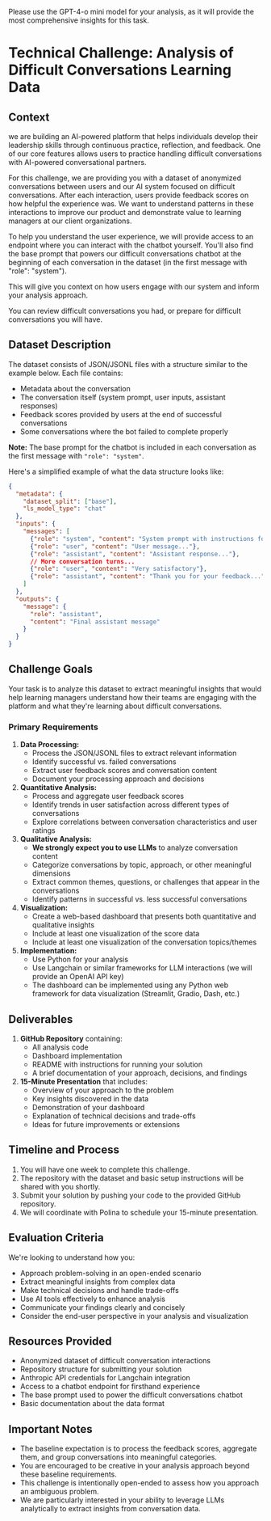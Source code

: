 Please use the GPT-4-o mini model for your analysis, as it will provide the most comprehensive insights for this task.

# Technical Challenge: Analysis of Difficult Conversations Learning Data

## Context

we are building an AI-powered platform that helps individuals develop their leadership skills through continuous practice, reflection, and feedback. One of our core features allows users to practice handling difficult conversations with AI-powered conversational partners.

For this challenge, we are providing you with a dataset of anonymized conversations between users and our AI system focused on difficult conversations. After each interaction, users provide feedback scores on how helpful the experience was. We want to understand patterns in these interactions to improve our product and demonstrate value to learning managers at our client organizations.

To help you understand the user experience, we will provide access to an endpoint where you can interact with the chatbot yourself. You'll also find the base prompt that powers our difficult conversations chatbot at the beginning of each conversation in the dataset (in the first message with "role": "system").

This will give you context on how users engage with our system and inform your analysis approach.

You can review difficult conversations you had, or prepare for difficult conversations you will have. 

## Dataset Description

The dataset consists of JSON/JSONL files with a structure similar to the example below. Each file contains:

- Metadata about the conversation
- The conversation itself (system prompt, user inputs, assistant responses)
- Feedback scores provided by users at the end of successful conversations
- Some conversations where the bot failed to complete properly

**Note:** The base prompt for the chatbot is included in each conversation as the first message with `"role": "system"`.

Here's a simplified example of what the data structure looks like:

```json
{
  "metadata": {
    "dataset_split": ["base"],
    "ls_model_type": "chat"
  },
  "inputs": {
    "messages": [
      {"role": "system", "content": "System prompt with instructions for the AI..."},
      {"role": "user", "content": "User message..."},
      {"role": "assistant", "content": "Assistant response..."},
      // More conversation turns...
      {"role": "user", "content": "Very satisfactory"},
      {"role": "assistant", "content": "Thank you for your feedback..."}
    ]
  },
  "outputs": {
    "message": {
      "role": "assistant",
      "content": "Final assistant message"
    }
  }
}

```

## Challenge Goals

Your task is to analyze this dataset to extract meaningful insights that would help learning managers understand how their teams are engaging with the platform and what they're learning about difficult conversations.

### Primary Requirements

1. **Data Processing:**
    - Process the JSON/JSONL files to extract relevant information
    - Identify successful vs. failed conversations
    - Extract user feedback scores and conversation content
    - Document your processing approach and decisions
2. **Quantitative Analysis:**
    - Process and aggregate user feedback scores
    - Identify trends in user satisfaction across different types of conversations
    - Explore correlations between conversation characteristics and user ratings
3. **Qualitative Analysis:**
    - **We strongly expect you to use LLMs** to analyze conversation content
    - Categorize conversations by topic, approach, or other meaningful dimensions
    - Extract common themes, questions, or challenges that appear in the conversations
    - Identify patterns in successful vs. less successful conversations
4. **Visualization:**
    - Create a web-based dashboard that presents both quantitative and qualitative insights
    - Include at least one visualization of the score data
    - Include at least one visualization of the conversation topics/themes
5. **Implementation:**
    - Use Python for your analysis
    - Use Langchain or similar frameworks for LLM interactions (we will provide an OpenAI API key)
    - The dashboard can be implemented using any Python web framework for data visualization (Streamlit, Gradio, Dash, etc.)

## Deliverables

1. **GitHub Repository** containing:
    - All analysis code
    - Dashboard implementation
    - README with instructions for running your solution
    - A brief documentation of your approach, decisions, and findings
2. **15-Minute Presentation** that includes:
    - Overview of your approach to the problem
    - Key insights discovered in the data
    - Demonstration of your dashboard
    - Explanation of technical decisions and trade-offs
    - Ideas for future improvements or extensions

## Timeline and Process

1. You will have one week to complete this challenge.
2. The repository with the dataset and basic setup instructions will be shared with you shortly.
3. Submit your solution by pushing your code to the provided GitHub repository.
4. We will coordinate with Polina to schedule your 15-minute presentation.

## Evaluation Criteria

We're looking to understand how you:

- Approach problem-solving in an open-ended scenario
- Extract meaningful insights from complex data
- Make technical decisions and handle trade-offs
- Use AI tools effectively to enhance analysis
- Communicate your findings clearly and concisely
- Consider the end-user perspective in your analysis and visualization

## Resources Provided

- Anonymized dataset of difficult conversation interactions
- Repository structure for submitting your solution
- Anthropic API credentials for Langchain integration
- Access to a chatbot endpoint for firsthand experience
- The base prompt used to power the difficult conversations chatbot
- Basic documentation about the data format

## Important Notes

- The baseline expectation is to process the feedback scores, aggregate them, and group conversations into meaningful categories.
- You are encouraged to be creative in your analysis approach beyond these baseline requirements.
- This challenge is intentionally open-ended to assess how you approach an ambiguous problem.
- We are particularly interested in your ability to leverage LLMs analytically to extract insights from conversation data.

